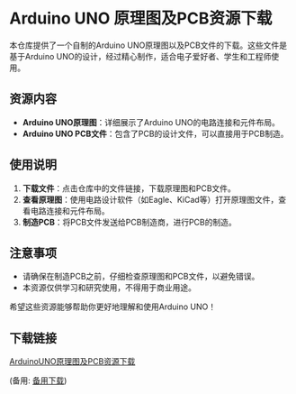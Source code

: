 # Arduino UNO 原理图及PCB资源下载

本仓库提供了一个自制的Arduino UNO原理图以及PCB文件的下载。这些文件是基于Arduino UNO的设计，经过精心制作，适合电子爱好者、学生和工程师使用。

## 资源内容

- **Arduino UNO原理图**：详细展示了Arduino UNO的电路连接和元件布局。
- **Arduino UNO PCB文件**：包含了PCB的设计文件，可以直接用于PCB制造。

## 使用说明

1. **下载文件**：点击仓库中的文件链接，下载原理图和PCB文件。
2. **查看原理图**：使用电路设计软件（如Eagle、KiCad等）打开原理图文件，查看电路连接和元件布局。
3. **制造PCB**：将PCB文件发送给PCB制造商，进行PCB的制造。

## 注意事项

- 请确保在制造PCB之前，仔细检查原理图和PCB文件，以避免错误。
- 本资源仅供学习和研究使用，不得用于商业用途。

希望这些资源能够帮助你更好地理解和使用Arduino UNO！

## 下载链接
[ArduinoUNO原理图及PCB资源下载](https://pan.quark.cn/s/8e16eb48c07b) 

(备用: [备用下载](https://pan.baidu.com/s/1MHjc-ITCArIDVk0NF97fiA?pwd=1234))
